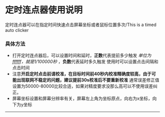 # 定时连点器使用说明
定时连点器可以在指定时间快速点击屏幕坐标或者鼠标位置多次/This is a timed auto clicker

### 具体方法
- 打开定时连点器后，可以设置时间和延时，**正数**代表提前多少触发 *单位为ffffff，就是1/100000秒* ，**负数**代表延时多久触发
使用时可以设置点击间隔和点击时间
- 注意**开启定时点击前请校准，在目标时间前40秒内校准精确度较高，由于可能出现联网不稳定的问题，建议提前30s校准后不要重新校准**
通常误差修正值设置为50000-80000比较合适，如果对精度要求没那么高可以不使用误差纠正。
- 屏幕坐标设置和屏幕分辨率有关，屏幕左上角为坐标原点，向右为x坐标，向下为y坐标

------


